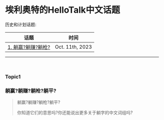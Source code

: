 # 埃利奥特的HelloTalk中文话题

历史和计划话题:

| 话题 | 时间 |
| ---- | ---- |
| [1. 躺赢?躺赚?躺枪?](#Topic1) | Oct. 11th, 2023 |

<hr>

&nbsp;

### Topic1

### 躺赢?躺赚?躺枪?躺平?

> 躺赢?躺赚?躺枪?躺平?
>
>你知道它们的意思吗?你还能说出更多关于躺字的中文词组吗?

